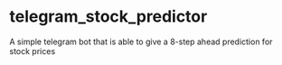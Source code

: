 # telegram_stock_predictor
A simple telegram bot that is able to give a 8-step ahead prediction for stock prices
